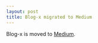 ```yaml
---
layout: post
title: Blog-x migrated to Medium
---
```


Blog-x is moved to [Medium](https://medium.com/@xameeramir/latest).
